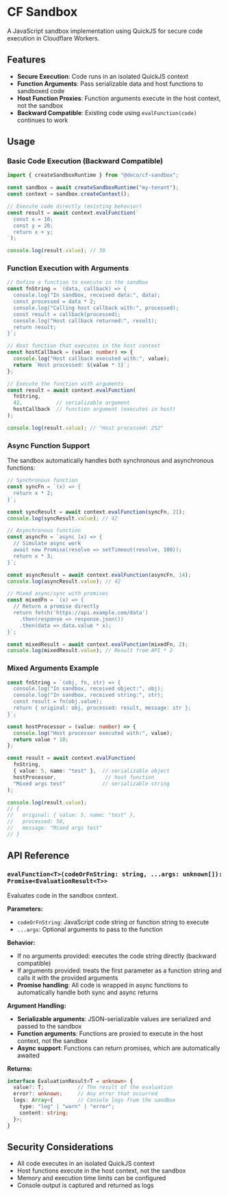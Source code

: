 # CF Sandbox

A JavaScript sandbox implementation using QuickJS for secure code execution in Cloudflare Workers.

## Features

- **Secure Execution**: Code runs in an isolated QuickJS context
- **Function Arguments**: Pass serializable data and host functions to sandboxed code
- **Host Function Proxies**: Function arguments execute in the host context, not the sandbox
- **Backward Compatible**: Existing code using `evalFunction(code)` continues to work

## Usage

### Basic Code Execution (Backward Compatible)

```typescript
import { createSandboxRuntime } from "@deco/cf-sandbox";

const sandbox = await createSandboxRuntime("my-tenant");
const context = sandbox.createContext();

// Execute code directly (existing behavior)
const result = await context.evalFunction(`
  const x = 10;
  const y = 20;
  return x + y;
`);

console.log(result.value); // 30
```

### Function Execution with Arguments

```typescript
// Define a function to execute in the sandbox
const fnString = `(data, callback) => {
  console.log("In sandbox, received data:", data);
  const processed = data * 2;
  console.log("Calling host callback with:", processed);
  const result = callback(processed);
  console.log("Host callback returned:", result);
  return result;
}`;

// Host function that executes in the host context
const hostCallback = (value: number) => {
  console.log("Host callback executed with:", value);
  return `Host processed: ${value * 3}`;
};

// Execute the function with arguments
const result = await context.evalFunction(
  fnString, 
  42,           // serializable argument
  hostCallback  // function argument (executes in host)
);

console.log(result.value); // "Host processed: 252"
```

### Async Function Support

The sandbox automatically handles both synchronous and asynchronous functions:

```typescript
// Synchronous function
const syncFn = `(x) => {
  return x * 2;
}`;

const syncResult = await context.evalFunction(syncFn, 21);
console.log(syncResult.value); // 42

// Asynchronous function
const asyncFn = `async (x) => {
  // Simulate async work
  await new Promise(resolve => setTimeout(resolve, 100));
  return x * 3;
}`;

const asyncResult = await context.evalFunction(asyncFn, 14);
console.log(asyncResult.value); // 42

// Mixed async/sync with promises
const mixedFn = `(x) => {
  // Return a promise directly
  return fetch('https://api.example.com/data')
    .then(response => response.json())
    .then(data => data.value * x);
}`;

const mixedResult = await context.evalFunction(mixedFn, 2);
console.log(mixedResult.value); // Result from API * 2
```

### Mixed Arguments Example

```typescript
const fnString = `(obj, fn, str) => {
  console.log("In sandbox, received object:", obj);
  console.log("In sandbox, received string:", str);
  const result = fn(obj.value);
  return { original: obj, processed: result, message: str };
}`;

const hostProcessor = (value: number) => {
  console.log("Host processor executed with:", value);
  return value * 10;
};

const result = await context.evalFunction(
  fnString,
  { value: 5, name: "test" },  // serializable object
  hostProcessor,                // host function
  "Mixed args test"            // serializable string
);

console.log(result.value);
// {
//   original: { value: 5, name: "test" },
//   processed: 50,
//   message: "Mixed args test"
// }
```

## API Reference

### `evalFunction<T>(codeOrFnString: string, ...args: unknown[]): Promise<EvaluationResult<T>>`

Evaluates code in the sandbox context.

**Parameters:**
- `codeOrFnString`: JavaScript code string or function string to execute
- `...args`: Optional arguments to pass to the function

**Behavior:**
- If no arguments provided: executes the code string directly (backward compatible)
- If arguments provided: treats the first parameter as a function string and calls it with the provided arguments
- **Promise handling**: All code is wrapped in async functions to automatically handle both sync and async returns

**Argument Handling:**
- **Serializable arguments**: JSON-serializable values are serialized and passed to the sandbox
- **Function arguments**: Functions are proxied to execute in the host context, not the sandbox
- **Async support**: Functions can return promises, which are automatically awaited

**Returns:**
```typescript
interface EvaluationResult<T = unknown> {
  value?: T;           // The result of the evaluation
  error?: unknown;     // Any error that occurred
  logs: Array<{        // Console logs from the sandbox
    type: "log" | "warn" | "error";
    content: string;
  }>;
}
```

## Security Considerations

- All code executes in an isolated QuickJS context
- Host functions execute in the host context, not the sandbox
- Memory and execution time limits can be configured
- Console output is captured and returned as logs
